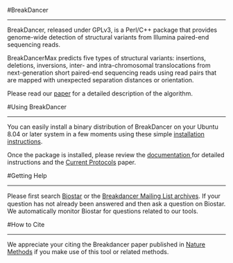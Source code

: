#BreakDancer

***

BreakDancer, released under GPLv3, is a Perl/C++ package that provides genome-wide detection of structural variants from Illumina paired-end sequencing reads. 

BreakDancerMax predicts five types of structural variants: insertions, deletions, inversions, inter- and intra-chromosomal translocations from next-generation short paired-end sequencing reads using read pairs that are mapped with unexpected separation distances or orientation.

Please read our [paper](http://www.nature.com/nmeth/journal/v6/n9/abs/nmeth.1363.html) for a detailed description of the algorithm.

#Using BreakDancer

***

You can easily install a binary distribution of BreakDancer on your Ubuntu 8.04 or later system in a few moments using these simple [installation instructions](install.html).

Once the package is installed, please review the [documentation ](documentation.html) for detailed instructions and the [Current Protocols](http://onlinelibrary.wiley.com/doi/10.1002/0471250953.bi1506s45/abstract) paper.

#Getting Help

***

Please ﬁrst search [Biostar](https://www.biostars.org/t/BreakDancer/) or the [Breakdancer Mailing List archives](http://sourceforge.net/mailarchive/forum.php?forum_name=breakdancer-help). If your question has not already been answered and then ask a question on Biostar. We automatically monitor Biostar for questions related to our tools.

#How to Cite

***

We appreciate your citing the Breakdancer paper published in [Nature Methods](http://www.nature.com/nmeth/journal/v6/n9/abs/nmeth.1363.html) if you make use of this tool or related methods.
